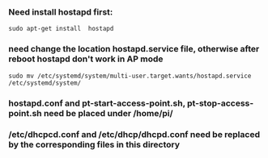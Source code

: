  

### Need install hostapd first:

    sudo apt-get install  hostapd

### need change the location hostapd.service file, otherwise after reboot hostapd don't work in AP mode  

    sudo mv /etc/systemd/system/multi-user.target.wants/hostapd.service  /etc/systemd/system/
    
    
     
### hostapd.conf and pt-start-access-point.sh, pt-stop-access-point.sh need be placed under /home/pi/
 
### /etc/dhcpcd.conf and /etc/dhcp/dhcpd.conf need be replaced by the corresponding files in this directory 

 


